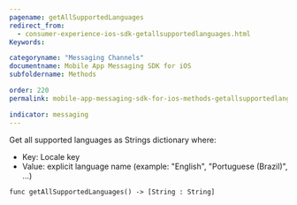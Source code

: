 ```yaml
---
pagename: getAllSupportedLanguages
redirect_from:
  - consumer-experience-ios-sdk-getallsupportedlanguages.html
Keywords:

categoryname: "Messaging Channels"
documentname: Mobile App Messaging SDK for iOS
subfoldername: Methods

order: 220
permalink: mobile-app-messaging-sdk-for-ios-methods-getallsupportedlanguages.html

indicator: messaging
---
```


Get all supported languages as Strings dictionary where:

* Key: Locale key
* Value: explicit language name (example: "English", "Portuguese (Brazil)", …)

`func getAllSupportedLanguages() -> [String : String]`
